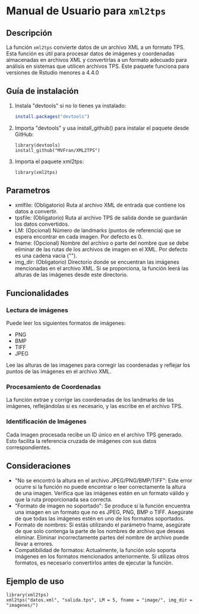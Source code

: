 # Manual de Usuario para `xml2tps`

## Descripción

La función `xml2tps` convierte datos de un archivo XML a un formato TPS. Esta función es útil para procesar datos de imágenes y coordenadas almacenadas en archivos XML y convertirlas a un formato adecuado para análisis en sistemas que utilicen archivos TPS.
Este paquete funciona para versiones de Rstudio menores a 4.4.0

## Guía de instalación 

1. Instala "devtools" si no lo tienes ya instalado:
   ~~~ r
   install.packages("devtools")
   ~~~
2. Importa "devtools" y usa install_github() para instalar el paquete desde GitHub:
   ~~~
   library(devtools)
   install_github("MVFran/XML2TPS")
   ~~~
3. Importa el paquete xml2tps:
   ~~~
   library(xml2tps)
   ~~~

## Parametros

- xmlfile: (Obligatorio) Ruta al archivo XML de entrada que contiene los datos a convertir.
- tpsfile: (Obligatorio) Ruta al archivo TPS de salida donde se guardarán los datos convertidos.
- LM: (Opcional) Número de landmarks (puntos de referencia) que se espera encontrar en cada imagen.
 Por defecto es 0.
- fname: (Opcional) Nombre del archivo o parte del nombre que se debe eliminar de las rutas de los
archivos de imagen en el XML. Por defecto es una cadena vacía ("").
- img_dir: (Obligatorio) Directorio donde se encuentran las imágenes mencionadas en el archivo XML.
 Si se proporciona, la función leerá las alturas de las imágenes desde este directorio.

## Funcionalidades

### Lectura de imágenes
Puede leer los siguientes formatos de imágenes:
- PNG
- BMP
- TIFF
- JPEG
  
Lee las alturas de las imagenes para corregir las coordenadas y reflejar los puntos de las imágenes en el archivo XML.

### Procesamiento de Coordenadas
La función extrae y corrige las coordenadas de los landmarks de las imágenes, reflejándolas si es necesario, y las escribe en el archivo TPS.

### Identificación de Imágenes
Cada imagen procesada recibe un ID único en el archivo TPS generado. Esto facilita la referencia cruzada de imágenes con sus datos correspondientes.

## Consideraciones
- "No se encontró la altura en el archivo JPEG/PNG/BMP/TIFF": Este error ocurre si la función no puede encontrar o leer correctamente la altura de una imagen. Verifica que las imágenes estén en un formato válido y que la ruta proporcionada sea correcta.
- "Formato de imagen no soportado": Se produce si la función encuentra una imagen en un formato que no es JPEG, PNG, BMP o TIFF. Asegúrate de que todas las imágenes estén en uno de los formatos soportados.
- Formato de nombres: Si estás utilizando el parámetro fname, asegúrate de que solo contenga la parte de los nombres de archivo que deseas eliminar. Eliminar incorrectamente partes del nombre de archivo puede llevar a errores.
- Compatibilidad de formatos: Actualmente, la función solo soporta imágenes en los formatos mencionados anteriormente. Si utilizas otros formatos, es necesario convertirlos antes de ejecutar la función.
## Ejemplo de uso
~~~
library(xml2tps)
xml2tps("datos.xml", "salida.tps", LM = 5, fname = "image/", img_dir = "imagenes/")
~~~

